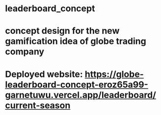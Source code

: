 # leaderboard_concept
# concept design for the new gamification idea of globe trading company 
# Deployed website: https://globe-leaderboard-concept-eroz65a99-garnetuwu.vercel.app/leaderboard/current-season
